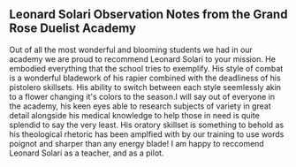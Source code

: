 ## Leonard Solari Observation Notes from the Grand Rose Duelist Academy
Out of all the most wonderful and blooming students we had in our academy we are proud to recommend Leonard Solari to your mission. He embodied everything that the school tries to exemplify. His style of combat is a wonderful bladework of his rapier combined with the deadliness of his pistolero skillsets. His ability to switch between each style seemlessly akin to a flower changing it's colors to the season.I will say out of everyone in the academy, his keen eyes able to research subjects of variety in great detail alongside his medical knowledge to help those in need is quite splendid to say the very least. His oratory skillset is something to behold as his theological rhetoric has been amplfied with by our training to use words poignot and sharper than any energy blade! I am happy to reccomend Leonard Solari as a teacher, and as a pilot.
